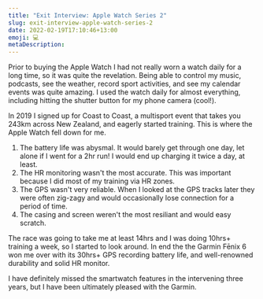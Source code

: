 ```yaml
---
title: "Exit Interview: Apple Watch Series 2"
slug: exit-interview-apple-watch-series-2
date: 2022-02-19T17:10:46+13:00
emoji: 💻
metaDescription:
---
```


Prior to buying the Apple Watch I had not really worn a watch daily for a long time, so it was quite the revelation. Being able to control my music, podcasts, see the weather, record sport activities, and see my calendar events was quite amazing. I used the watch daily for almost everything, including hitting the shutter button for my phone camera (cool!). 

In 2019 I signed up for Coast to Coast, a multisport event that takes you 243km across New Zealand, and eagerly started training. This is where the Apple Watch fell down for me.

1. The battery life was abysmal. It would barely get through one day, let alone if I went for a 2hr run! I would end up charging it twice a day, at least.
2. The HR monitoring wasn't the most accurate. This was important because I did most of my training via HR zones.
3. The GPS wasn't very reliable. When I looked at the GPS tracks later they were often zig-zagy and would occasionally lose connection for a period of time.
4. The casing and screen weren't the most resiliant and would easy scratch.

The race was going to take me at least 14hrs and I was doing 10hrs+ training a week, so I started to look around. In end the the Garmin Fēnix 6 won me over with its 30hrs+ GPS recording battery life, and well-renowned durability and solid HR monitor.

I have definitely missed the smartwatch features in the intervening three years, but I have been ultimately pleased with the Garmin.